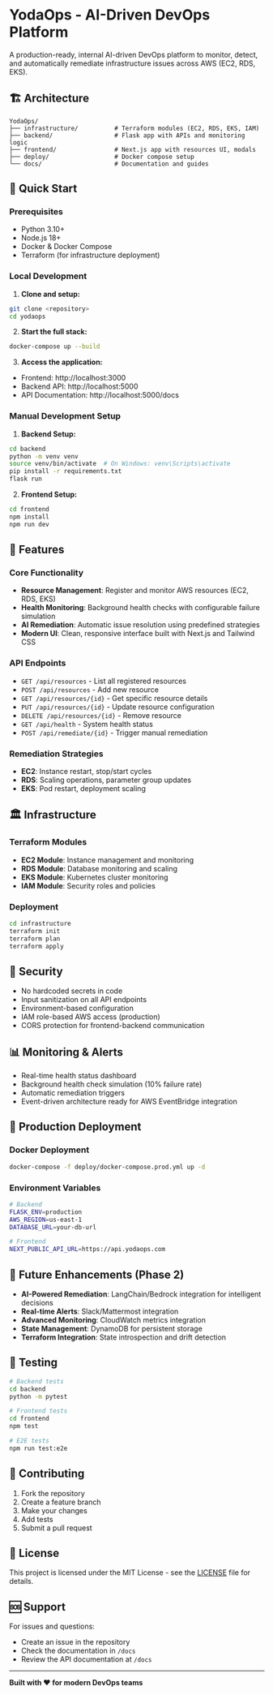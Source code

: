 # YodaOps - AI-Driven DevOps Platform

A production-ready, internal AI-driven DevOps platform to monitor, detect, and automatically remediate infrastructure issues across AWS (EC2, RDS, EKS).

## 🏗️ Architecture

```
YodaOps/
├── infrastructure/          # Terraform modules (EC2, RDS, EKS, IAM)
├── backend/                 # Flask app with APIs and monitoring logic
├── frontend/                # Next.js app with resources UI, modals
├── deploy/                  # Docker compose setup
└── docs/                    # Documentation and guides
```

## 🚀 Quick Start

### Prerequisites
- Python 3.10+
- Node.js 18+
- Docker & Docker Compose
- Terraform (for infrastructure deployment)

### Local Development

1. **Clone and setup:**
```bash
git clone <repository>
cd yodaops
```

2. **Start the full stack:**
```bash
docker-compose up --build
```

3. **Access the application:**
- Frontend: http://localhost:3000
- Backend API: http://localhost:5000
- API Documentation: http://localhost:5000/docs

### Manual Development Setup

1. **Backend Setup:**
```bash
cd backend
python -m venv venv
source venv/bin/activate  # On Windows: venv\Scripts\activate
pip install -r requirements.txt
flask run
```

2. **Frontend Setup:**
```bash
cd frontend
npm install
npm run dev
```

## 🔧 Features

### Core Functionality
- **Resource Management**: Register and monitor AWS resources (EC2, RDS, EKS)
- **Health Monitoring**: Background health checks with configurable failure simulation
- **AI Remediation**: Automatic issue resolution using predefined strategies
- **Modern UI**: Clean, responsive interface built with Next.js and Tailwind CSS

### API Endpoints
- `GET /api/resources` - List all registered resources
- `POST /api/resources` - Add new resource
- `GET /api/resources/{id}` - Get specific resource details
- `PUT /api/resources/{id}` - Update resource configuration
- `DELETE /api/resources/{id}` - Remove resource
- `GET /api/health` - System health status
- `POST /api/remediate/{id}` - Trigger manual remediation

### Remediation Strategies
- **EC2**: Instance restart, stop/start cycles
- **RDS**: Scaling operations, parameter group updates
- **EKS**: Pod restart, deployment scaling

## 🏛️ Infrastructure

### Terraform Modules
- **EC2 Module**: Instance management and monitoring
- **RDS Module**: Database monitoring and scaling
- **EKS Module**: Kubernetes cluster monitoring
- **IAM Module**: Security roles and policies

### Deployment
```bash
cd infrastructure
terraform init
terraform plan
terraform apply
```

## 🔐 Security

- No hardcoded secrets in code
- Input sanitization on all API endpoints
- Environment-based configuration
- IAM role-based AWS access (production)
- CORS protection for frontend-backend communication

## 📊 Monitoring & Alerts

- Real-time health status dashboard
- Background health check simulation (10% failure rate)
- Automatic remediation triggers
- Event-driven architecture ready for AWS EventBridge integration

## 🚀 Production Deployment

### Docker Deployment
```bash
docker-compose -f deploy/docker-compose.prod.yml up -d
```

### Environment Variables
```bash
# Backend
FLASK_ENV=production
AWS_REGION=us-east-1
DATABASE_URL=your-db-url

# Frontend
NEXT_PUBLIC_API_URL=https://api.yodaops.com
```

## 🔮 Future Enhancements (Phase 2)

- **AI-Powered Remediation**: LangChain/Bedrock integration for intelligent decisions
- **Real-time Alerts**: Slack/Mattermost integration
- **Advanced Monitoring**: CloudWatch metrics integration
- **State Management**: DynamoDB for persistent storage
- **Terraform Integration**: State introspection and drift detection

## 🧪 Testing

```bash
# Backend tests
cd backend
python -m pytest

# Frontend tests
cd frontend
npm test

# E2E tests
npm run test:e2e
```

## 📝 Contributing

1. Fork the repository
2. Create a feature branch
3. Make your changes
4. Add tests
5. Submit a pull request

## 📄 License

This project is licensed under the MIT License - see the [LICENSE](LICENSE) file for details.

## 🆘 Support

For issues and questions:
- Create an issue in the repository
- Check the documentation in `/docs`
- Review the API documentation at `/docs`

---

**Built with ❤️ for modern DevOps teams**